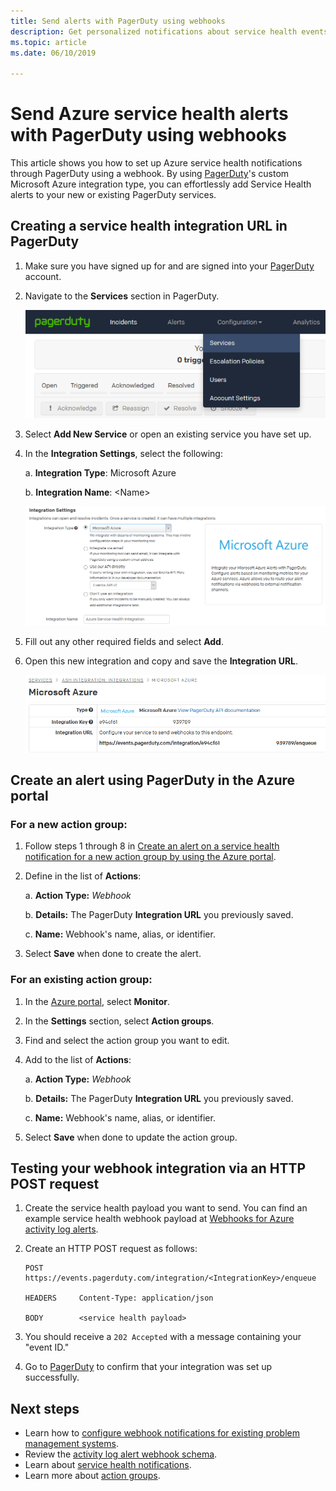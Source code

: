 ```yaml
---
title: Send alerts with PagerDuty using webhooks
description: Get personalized notifications about service health events to your PagerDuty instance.
ms.topic: article
ms.date: 06/10/2019

---
```

# Send Azure service health alerts with PagerDuty using webhooks

This article shows you how to set up Azure service health notifications through PagerDuty using a webhook. By using [PagerDuty](https://www.pagerduty.com/)'s custom Microsoft Azure integration type, you can effortlessly add Service Health alerts to your new or existing PagerDuty services.

## Creating a service health integration URL in PagerDuty
1.  Make sure you have signed up for and are signed into your [PagerDuty](https://www.pagerduty.com/) account.

1.  Navigate to the **Services** section in PagerDuty.

    ![The "Services" section in PagerDuty](./media/webhook-alerts/pagerduty-services-section.png)

1.  Select **Add New Service** or open an existing service you have set up.

1.  In the **Integration Settings**, select the following:

    a. **Integration Type**: Microsoft Azure

    b. **Integration Name**: \<Name\>

    ![The "Integration Settings" in PagerDuty](./media/webhook-alerts/pagerduty-integration-settings.png)

1.  Fill out any other required fields and select **Add**.

1.  Open this new integration and copy and save the **Integration URL**.

    ![The "Integration URL" in PagerDuty](./media/webhook-alerts/pagerduty-integration-url.png)

## Create an alert using PagerDuty in the Azure portal
### For a new action group:
1. Follow steps 1 through 8 in [Create an alert on a service health notification for a new action group by using the Azure portal](../azure-monitor/platform/alerts-activity-log-service-notifications.md).

1. Define in the list of **Actions**:

    a. **Action Type:** *Webhook*

    b. **Details:** The PagerDuty **Integration URL** you previously saved.

    c. **Name:** Webhook's name, alias, or identifier.

1. Select **Save** when done to create the alert.

### For an existing action group:
1. In the [Azure portal](https://portal.azure.com/), select **Monitor**.

1. In the **Settings** section, select **Action groups**.

1. Find and select the action group you want to edit.

1. Add to the list of **Actions**:

    a. **Action Type:** *Webhook*

    b. **Details:** The PagerDuty **Integration URL** you previously saved.

    c. **Name:** Webhook's name, alias, or identifier.

1. Select **Save** when done to update the action group.

## Testing your webhook integration via an HTTP POST request
1. Create the service health payload you want to send. You can find an example service health webhook payload at [Webhooks for Azure activity log alerts](../azure-monitor/platform/activity-log-alerts-webhook.md).

1. Create an HTTP POST request as follows:

    ```
    POST        https://events.pagerduty.com/integration/<IntegrationKey>/enqueue

    HEADERS     Content-Type: application/json

    BODY        <service health payload>
    ```
1. You should receive a `202 Accepted` with a message containing your "event ID."

1. Go to [PagerDuty](https://www.pagerduty.com/) to confirm that your integration was set up successfully.

## Next steps
- Learn how to [configure webhook notifications for existing problem management systems](service-health-alert-webhook-guide.md).
- Review the [activity log alert webhook schema](../azure-monitor/platform/activity-log-alerts-webhook.md). 
- Learn about [service health notifications](../azure-monitor/platform/service-notifications.md).
- Learn more about [action groups](../azure-monitor/platform/action-groups.md).